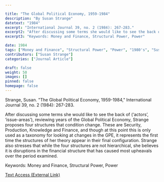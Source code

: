 ```yaml
---

title: "The Global Political Economy, 1959-1984"
description: "By Susan Strange"
datetext: "1984"
excerpt: "International Journal 39, no. 2 (1984): 267-283."
excerpt2: "After discussing some terms she would like to see the back of (‘actors’, ‘issue-areas’), reviewing years of the Global Political Economy, Strange proposes four structures that condition change. These are Security, Production, Knowledge and Finance, and though at this point this is only used as a taxonomy for looking at changes in the GPE, it represents the first time the structures of her theory appear in their final configuration. Strange also stresses that while the four structures are not hierarchical, she believes it is disruptions in the financial structure that has caused most upheavals over the period examined."
excerpt3: "Keywords: Money and Finance, Structural Power, Power"

date: 1984
tags: ["Money and Finance", "Structural Power", "Power", "1980's", "Susan Strange"]
contributors: ["Susan Strange"]
categories: ["Journal Article"]

draft: false
weight: 50
images: []
pinned: false
homepage: false
---
```


Strange, Susan. "The Global Political Economy, 1959-1984," International Journal 39, no. 2 (1984): 267-283.

After discussing some terms she would like to see the back of (‘actors’, ‘issue-areas’), reviewing years of the Global Political Economy, Strange proposes four structures that condition change. These are Security, Production, Knowledge and Finance, and though at this point this is only used as a taxonomy for looking at changes in the GPE, it represents the first time the structures of her theory appear in their final configuration. Strange also stresses that while the four structures are not hierarchical, she believes it is disruptions in the financial structure that has caused most upheavals over the period examined.

Keywords: Money and Finance, Structural Power, Power

[Text Access (External Link)](https://doi.org/10.1177/002070208403900203)
